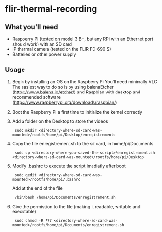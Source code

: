 # flir-thermal-recording

## What you'll need
- Raspberry Pi (tested on model 3 B+, but any RPi with an Ethernet port should work) with an SD card
- IP thermal camera (tested on the FLIR FC-690 S)
- Batteries or other power supply

## Usage
1. Begin by installing an OS on the Raspberry Pi
You'll need minimally VLC
The easiest way to do so is by using balenaEtcher (https://www.balena.io/etcher/) and Raspbian with desktop and recommended software (https://www.raspberrypi.org/downloads/raspbian/)

2. Boot the Raspberry Pi a first time to initialize the kernel correctly

3. Add a folder on the Desktop to store the videos

        sudo mkdir <directory-where-sd-card-was-mounted>/rootfs/home/pi/Desktop/enregistrements

4. Copy the file enregistrement.sh to the sd card, in home/pi/Documents

        sudo cp <directory-where-you-saved-the-script>/enregistrement.sh <directory-where-sd-card-was-mounted>/rootfs/home/pi/Desktop

5. Modify .bashrc to execute the script imediatly after boot

        sudo gedit <directory-where-sd-card-was-mounted>/rootfs/home/pi/.bashrc

    Add at the end of the file

        /bin/bash /home/pi/Documents/enregistrement.sh

6. Give the permission to the file (making it readable, writable and executable)

        sudo chmod -R 777 <directory-where-sd-card-was-mounted>/rootfs/home/pi/Documents/enregistrement.sh
